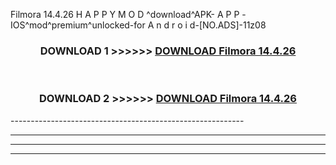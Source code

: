  Filmora 14.4.26 H A P P Y M O D ^download^APK- A P P -IOS^mod^premium^unlocked-for A n d r o i d-[NO.ADS]-11z08



<div align="center">

<h3>DOWNLOAD 1 >>>>>> <a href="https://en-mod.web.app/?en= Filmora 14.4.26">DOWNLOAD Filmora 14.4.26 </a></h3><br>

<h3>DOWNLOAD 2 >>>>>> <a href="https://en-mod.web.app/?en= Filmora 14.4.26">DOWNLOAD Filmora 14.4.26 </a></h3>

</div>
----------------------------------------------------------

----------------------------------------------------------

----------------------------------------------------------

----------------------------------------------------------



